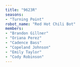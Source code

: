 ```yaml
---
title: "9623R"
seasons:
- "Turning Point"
robot_name: "Red Hot Chili Bot"
members:
- "Brandon Gillner"
- "Oriana Perez"
- "Cadence Bass"
- "Copeland Johnson"
- "Emily Taylor"
- "Cody Robinson"
---
```

